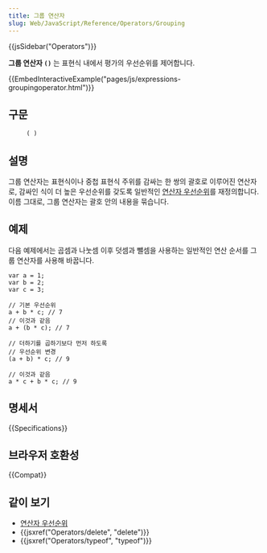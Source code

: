 ```yaml
---
title: 그룹 연산자
slug: Web/JavaScript/Reference/Operators/Grouping
---
```


{{jsSidebar("Operators")}}

**그룹 연산자 `()`** 는 표현식 내에서 평가의 우선순위를 제어합니다.

{{EmbedInteractiveExample("pages/js/expressions-groupingoperator.html")}}

## 구문

```js
     ( )
```

## 설명

그룹 연산자는 표현식이나 중첩 표현식 주위를 감싸는 한 쌍의 괄호로 이루어진 연산자로, 감싸인 식이 더 높은 우선순위를 갖도록 일반적인 [연산자 우선순위](/ko/docs/Web/JavaScript/Reference/Operators/Operator_Precedence)를 재정의합니다. 이름 그대로, 그룹 연산자는 괄호 안의 내용을 묶습니다.

## 예제

다음 예제에서는 곱셈과 나눗셈 이후 덧셈과 뺄셈을 사용하는 일반적인 연산 순서를 그룹 연산자를 사용해 바꿉니다.

```js-nolint
var a = 1;
var b = 2;
var c = 3;

// 기본 우선순위
a + b * c; // 7
// 이것과 같음
a + (b * c); // 7

// 더하기를 곱하기보다 먼저 하도록
// 우선순위 변경
(a + b) * c; // 9

// 이것과 같음
a * c + b * c; // 9
```

## 명세서

{{Specifications}}

## 브라우저 호환성

{{Compat}}

## 같이 보기

- [연산자 우선순위](/ko/docs/Web/JavaScript/Reference/Operators/Operator_Precedence)
- {{jsxref("Operators/delete", "delete")}}
- {{jsxref("Operators/typeof", "typeof")}}
